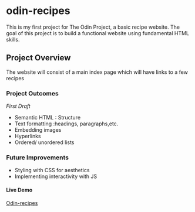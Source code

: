 # odin-recipes

This is my first project for The Odin Project, a basic recipe website.  The goal of this project is to build a functional website using fundamental HTML skills.


## Project Overview
The website will consist of a main index page which will have links to a few recipes

### Project Outcomes
_First Draft_
   + Semantic HTML : Structure
   + Text formatting :headings, paragraphs,etc.
   + Embedding images 
   + Hyperlinks
   + Ordered/ unordered lists

### Future Improvements

* Styling with CSS for aesthetics 
* Implementing interactivity with JS


#### Live Demo
[Odin-recipes](https://sylvievy.github.io/odin-recipes/)


